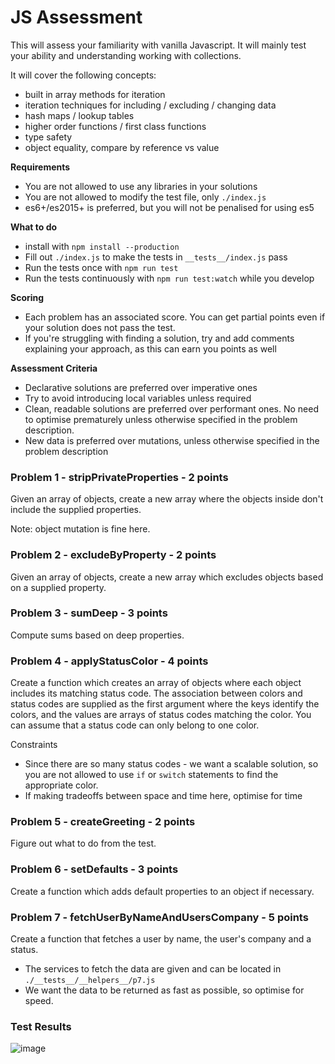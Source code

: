 # JS Assessment

This will assess your familiarity with vanilla Javascript. It will mainly test your ability and understanding working with collections.

It will cover the following concepts:

- built in array methods for iteration
- iteration techniques for including / excluding / changing data
- hash maps / lookup tables
- higher order functions / first class functions
- type safety
- object equality, compare by reference vs value

**Requirements**

- You are not allowed to use any libraries in your solutions
- You are not allowed to modify the test file, only `./index.js`
- es6+/es2015+ is preferred, but you will not be penalised for using es5

**What to do**

- install with `npm install --production`
- Fill out `./index.js` to make the tests in `__tests__/index.js` pass
- Run the tests once with `npm run test`
- Run the tests continuously with `npm run test:watch` while you develop

**Scoring**

- Each problem has an associated score. You can get partial points even if your solution does not pass the test.
- If you're struggling with finding a solution, try and add comments explaining your approach, as this can earn you points as well

**Assessment Criteria**

- Declarative solutions are preferred over imperative ones
- Try to avoid introducing local variables unless required
- Clean, readable solutions are preferred over performant ones. No need to optimise prematurely unless otherwise specified in the problem description.
- New data is preferred over mutations, unless otherwise specified in the problem description

### Problem 1 - stripPrivateProperties - 2 points

Given an array of objects, create a new array where the objects inside don't include the supplied
properties.

Note: object mutation is fine here.

### Problem 2 - excludeByProperty - 2 points

Given an array of objects, create a new array which excludes objects based on a supplied property.

### Problem 3 - sumDeep - 3 points

Compute sums based on deep properties.

### Problem 4 - applyStatusColor - 4 points

Create a function which creates an array of objects where
each object includes its matching status code. The association between
colors and status codes are supplied as the first argument where
the keys identify the colors, and the values are arrays of status codes matching the color.
You can assume that a status code can only belong to one color.

Constraints

- Since there are so many status codes - we want a scalable solution, so you are not allowed to use `if` or `switch` statements
  to find the appropriate color.
- If making tradeoffs between space and time here, optimise for time

### Problem 5 - createGreeting - 2 points

Figure out what to do from the test.

### Problem 6 - setDefaults - 3 points

Create a function which adds default properties to an object if necessary.

### Problem 7 - fetchUserByNameAndUsersCompany - 5 points

Create a function that fetches a user by name, the user's company and a status.

- The services to fetch the data are given and can be located in `./__tests__/__helpers__/p7.js`
- We want the data to be returned as fast as possible, so optimise for speed.

### Test Results
![image](https://github.com/user-attachments/assets/66ac570a-f2de-42e5-b2f3-9ddb1a14817d)
